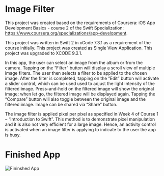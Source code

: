  
# Image Filter  
 
This project was created based on the requirements of Coursera: iOS App Development Basics - course 2 of the Swift Specialization: https://www.coursera.org/specializations/app-development.

This project was written in Swift 2 in xCode 7.3.1 as a requirement of the course initially. This project was created as Single View Application. This project was upgraded to XCODE 9.3.1.

In this app, the user can select an image from the album or from the camera. Tapping on the “Filter” button will display a scroll view of multiple image filters. The user then selects a filter to be applied to the chosen image. After the filter is completed, tapping on the “Edit” button will activate a slider control, which can be used used to adjust the light intensity of the filtered image. Press-and-hold on the filtered image will show the original image; when let go, the filtered image will be displayed again. Tapping the “Compare” button will also toggle between the original image and the filtered image. Image can be shared via “Share” button.

The image filter is applied pixel per pixel as specified in Week 4 of Course 1 – “Introduction to Swift”. This method is to demonstrate pixel manipulation and it is also not very efficient for a large image. Hence, an activity control is activated when an image filter is applying to indicate to the user the app is busy.

# Finished App
![Fininshed App](https://github.com/dtnnguyen/ImageFilterApp/tree/master/ImageFilterApp/Images/imageFilterApp.gif)
